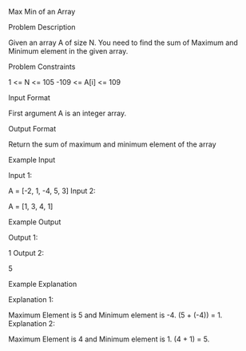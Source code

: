 Max Min of an Array

Problem Description

Given an array A of size N. You need to find the sum of Maximum and Minimum element in the given array.


Problem Constraints

1 <= N <= 105
-109 <= A[i] <= 109


Input Format

First argument A is an integer array.


Output Format

Return the sum of maximum and minimum element of the array


Example Input

Input 1:

A = [-2, 1, -4, 5, 3]
Input 2:

A = [1, 3, 4, 1]


Example Output

Output 1:

1
Output 2:

5


Example Explanation

Explanation 1:

Maximum Element is 5 and Minimum element is -4. (5 + (-4)) = 1.
Explanation 2:

Maximum Element is 4 and Minimum element is 1. (4 + 1) = 5.
